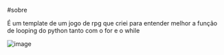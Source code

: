 #sobre

É um template de um jogo de rpg que criei para entender melhor a função de looping do python tanto com o for e o while

![image](https://github.com/user-attachments/assets/7cff909d-4709-4357-a9eb-e5492bbea760)
